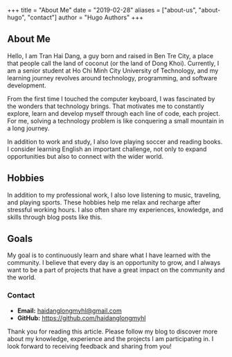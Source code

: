 +++
title = "About Me"
date = "2019-02-28"
aliases = ["about-us", "about-hugo", "contact"]
author = "Hugo Authors"
+++

## About Me
Hello, I am Tran Hai Dang, a guy born and raised in Ben Tre City, a place that people call the land of coconut (or the land of Dong Khoi). Currently, I am a senior student at Ho Chi Minh City University of Technology, and my learning journey revolves around technology, programming, and software development.

From the first time I touched the computer keyboard, I was fascinated by the wonders that technology brings. That motivates me to constantly explore, learn and develop myself through each line of code, each project. For me, solving a technology problem is like conquering a small mountain in a long journey.

In addition to work and study, I also love playing soccer and reading books. I consider learning English an important challenge, not only to expand opportunities but also to connect with the wider world.

## Hobbies
In addition to my professional work, I also love listening to music, traveling, and playing sports. These hobbies help me relax and recharge after stressful working hours. I also often share my experiences, knowledge, and skills through blog posts like this.

## Goals
My goal is to continuously learn and share what I have learned with the community. I believe that every day is an opportunity to grow, and I always want to be a part of projects that have a great impact on the community and the world.

### **Contact**
* **Email:** haidanglongmyhl@gmail.com
* **GitHub:** https://github.com/haidanglongmyhl

Thank you for reading this article. Please follow my blog to discover more about my knowledge, experience and the projects I am participating in. I look forward to receiving feedback and sharing from you!
